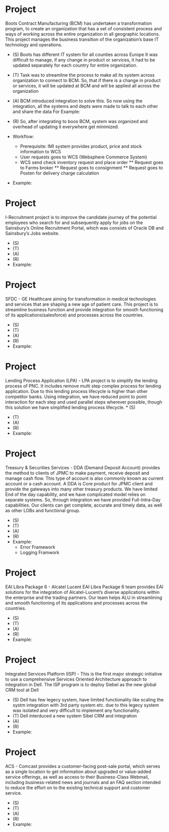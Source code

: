 # Project 
Boots Contract Manufacturing (BCM) has undertaken a transformation program, to create an organization that has a set of consistent process and ways of working across the entire organization in all geographic locations. This project manages the business transition of the organization’s base IT technology and operations.
* (S) Boots has different IT system for all counties across Europe
It was difficult to manage, if any change in product or services, it had to be updated separately for each country for entire organization.
* (T) Task was to streamline the process to make all its system across organization to connect to BCM. So, that if there is a change in product or services, it will be updated at BCM and will be applied all across the organization
* (A) BCM introduced integration to solve this. So now using the integration, all the systems and depts were made to talk to each other and share the data 
For Example: 
* (R) So, after integrating to boos BCM, system was organized and overhead of updating it everywhere get minimized.
* Workflow:
  * Prerequisite: IMI system provides product, price and stock information to WCS
  * User requests goes to WCS (Websphere Commerce System)
  * WCS send check inventory request and place order
   ** Request goes to Farms broker
   ** Request goes to consignment
   ** Request goes to Posten for delivery charge calculation

* Example:

# Project 
I-Recruitment project is to improve the candidate journey of the potential employees who search for and subsequently apply for jobs on the Sainsbury’s Online Recruitment Portal, which was consists of Oracle DB and Sainsbury’s Jobs website. 
* (S)
* (T)
* (A)
* (R)
* Example:

# Project 
SFDC - GE Healthcare aiming for transformation in medical technologies and services that are shaping a new age of patient care. This project is to streamline business function and provide integration for smooth functioning of its applications(salesforce) and processes across the countries. 
* (S)
* (T)
* (A)
* (R)
* Example:

# Project
Lending Process Application (LPA) - LPA project is to simplify the lending process of PNC.  It includes remove multi step complex process for lending application. Due to this lending process lifecycle is higher than other competitor banks.  Using integration, we have reduced point to point interaction for each step and used parallel steps wherever possible, though this solution we have simplified lending process lifecycle.                                                                         * (S)
* (T)
* (A)
* (R)                      
* Example:

# Project
Treasury & Securities Services - DDA (Demand Deposit Account) provides the method to clients of JPMC to make payment, receive deposit and manage cash flow. This type of account is also commonly known as current account or a cash account.  A DDA is Core product for JPMC client and provide the gateways into many other treasury products. We have limited End of the day capability, and we have complicated model relies on separate systems. So, through integration we have provided Full-Intra-Day capabilities. Our clients can get complete, accurate and timely data, as well as other LOBs and functional group. 
* (S)
* (T)
* (A)
* (R)
* Example:
  * Error Framework
  * Logging Framwork

# Project 
EAI Libra Package 6 - Alcatel Lucent EAI Libra Package 6 team provides EAI solutions for the integration of Alcatel-Lucent’s diverse applications within the enterprise and the trading partners. Our team helps ALU in streamlining and smooth functioning of its applications and processes across the countries.
* (S)
* (T)
* (A)
* (R)
* Example:

# Project 
Integrated Services Platform (ISP) - This is the first major strategic initiative to use a comprehensive Services Oriented Architecture approach to integration in Dell. The ISP program is to deploy Siebel as the new global CRM tool at Dell
* (S) Dell has few legecy system, have limited functionality like scaling the systm integration with 3rd party system etc. due to this legecy system was isolated and very difficult to implement any functionality. 
* (T) Dell interduced a new system Sibel CRM and integration 
* (A)
* (R)
* Example:

# Project 
ACS - Comcast provides a customer-facing post-sale portal, which serves as a single location to get information about upgraded or value-added service offerings, as well as access to their Business-Class Webmail, including business-related news and journals and an FAQ section intended to reduce the effort on to the existing technical support and customer service. 
* (S)
* (T)
* (A)
* (R)
* Example:
